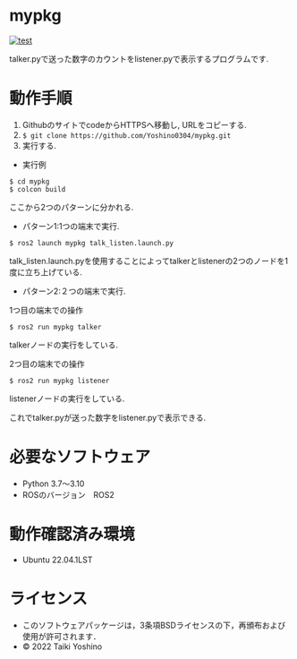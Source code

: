 # mypkg
[![test](https://github.com/Yoshino0304/mypkg/actions/workflows/test.yml/badge.svg)](https://github.com/Yoshino0304/mypkg/actions/workflows/test.yml)

talker.pyで送った数字のカウントをlistener.pyで表示するプログラムです.

# 動作手順
1. GithubのサイトでcodeからHTTPSへ移動し, URLをコピーする.
1. ```$ git clone https://github.com/Yoshino0304/mypkg.git```
1. 実行する.

* 実行例

````
$ cd mypkg
$ colcon build
````
ここから2つのパターンに分かれる. 

* パターン1:1つの端末で実行.

```$ ros2 launch mypkg talk_listen.launch.py```

talk_listen.launch.pyを使用することによってtalkerとlistenerの2つのノードを1度に立ち上げている. 


* パターン2:２つの端末で実行.

1つ目の端末での操作

```$ ros2 run mypkg talker```

talkerノードの実行をしている.

2つ目の端末での操作

```$ ros2 run mypkg listener```

listenerノードの実行をしている.

これでtalker.pyが送った数字をlistener.pyで表示できる.
# 必要なソフトウェア
* Python 3.7～3.10
* ROSのバージョン　ROS2

# 動作確認済み環境
* Ubuntu 22.04.1LST

# ライセンス
* このソフトウェアパッケージは，3条項BSDライセンスの下，再頒布および使用が許可されます．
* © 2022 Taiki Yoshino
